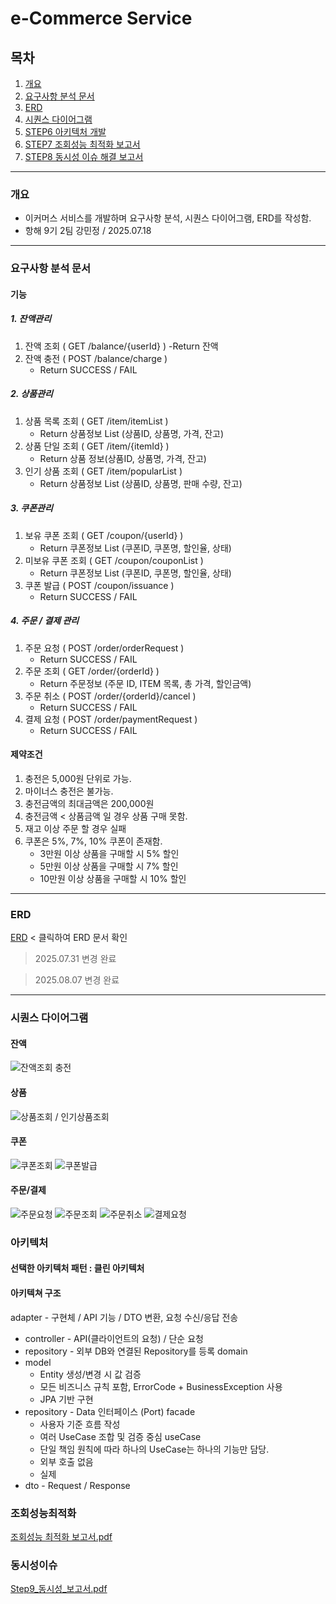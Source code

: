 # e-Commerce Service

## 목차
1. [개요](###개요)
2. [요구사항 분석 문서](###요구사항-분석-문서)
3. [ERD](###ERD)
4. [시퀀스 다이어그램](###시퀀스-다이어그램)
5. [STEP6 아키텍처 개발](###아키텍처)
6. [STEP7 조회성능 최적화 보고서](###조회성능최적화)
7. [STEP8 동시성 이슈 해결 보고서](###동시성이슈)
---
### 개요
- 이커머스 서비스를 개발하며 요구사항 분석, 시퀀스 다이어그램, ERD를 작성함.
- 항해 9기 2팀 강민정 / 2025.07.18
---
### 요구사항 분석 문서
#### 기능
##### 1. 잔액관리
1) 잔액 조회 ( GET /balance/{userId} )
   -Return 잔액
2) 잔액 충전 ( POST /balance/charge )
   - Return SUCCESS / FAIL

##### 2. 상품관리
1) 상품 목록 조회 ( GET /item/itemList )
   - Return 상품정보 List (상품ID, 상품명, 가격, 잔고)
2) 상품 단일 조회 ( GET /item/{itemId} )
   - Return 상품 정보(상품ID, 상품명, 가격, 잔고)
3) 인기 상품 조회 ( GET /item/popularList )
   - Return 상품정보 List (상품ID, 상품명, 판매 수량, 잔고)

##### 3. 쿠폰관리
1) 보유 쿠폰 조회 ( GET /coupon/{userId} )
   - Return 쿠폰정보 List (쿠폰ID, 쿠폰명, 할인율, 상태)
2) 미보유 쿠폰 조회 ( GET /coupon/couponList )
   - Return 쿠폰정보 List (쿠폰ID, 쿠폰명, 할인율, 상태)
3) 쿠폰 발급 ( POST /coupon/issuance )
   - Return SUCCESS / FAIL

##### 4. 주문 / 결제 관리
1) 주문 요청 ( POST /order/orderRequest )
   - Return SUCCESS / FAIL
2) 주문 조회 ( GET /order/{orderId} )
   - Return 주문정보 (주문 ID, ITEM 목록, 총 가격, 할인금액)
3) 주문 취소 ( POST /order/{orderId}/cancel )
   - Return SUCCESS / FAIL
4) 결제 요청 ( POST /order/paymentRequest )
   - Return SUCCESS / FAIL

#### 제약조건
1. 충전은 5,000원 단위로 가능.
2. 마이너스 충전은 불가능.
3. 충전금액의 최대금액은 200,000원
4. 충전금액 < 상품금액 일 경우 상품 구매 못함.
5. 재고 이상 주문 할 경우 실패
6. 쿠폰은 5%, 7%, 10% 쿠폰이 존재함.
   - 3만원 이상 상품을 구매할 시 5% 할인
   - 5만원 이상 상품을 구매할 시 7% 할인
   - 10만원 이상 상품을 구매할 시 10% 할인
---
### ERD
[ERD](/docs/ERD_20250807.pdf) < 클릭하여 ERD 문서 확인
> 2025.07.31 변경 완료

> 2025.08.07 변경 완료

---
### 시퀀스 다이어그램
#### 잔액
![잔액조회 충전](/docs/잔액조회_충전.png)
#### 상품
![상품조회 / 인기상품조회](/docs/상품조회_인기상품.png)
#### 쿠폰
![쿠폰조회](/docs/쿠폰조회.png)
![쿠폰발급](/docs/쿠폰발급.png)
#### 주문/결제
![주문요청](/docs/주문요청.png)
![주문조회](/docs/주문조회.png)
![주문취소](/docs/주문취소.png)
![결제요청](/docs/결제요청.png)

### 아키텍처
#### 선택한 아키텍처 패턴 : 클린 아키텍처

#### 아키텍쳐 구조
adapter - 구현체 / API 기능 / DTO 변환, 요청 수신/응답 전송
- controller - API(클라이언트의 요청) / 단순 요청
- repository - 외부 DB와 연결된 Repository를 등록
  domain
- model
    - Entity 생성/변경 시 값 검증
    - 모든 비즈니스 규칙 포함, ErrorCode + BusinessException 사용
    - JPA 기반 구현
- repository - Data 인터페이스 (Port)
  facade
    - 사용자 기준 흐름 작성
    - 여러 UseCase 조합 및 검증 중심
      useCase
    - 단일 책임 원칙에 따라 하나의 UseCase는 하나의 기능만 담당.
    - 외부 호출 없음
    - 실제
- dto - Request / Response

### 조회성능최적화
[조회성능 최적화 보고서.pdf](docs/조회성능_최적화_보고서.pdf)

### 동시성이슈
[Step9_동시성_보고서.pdf](docs/Step9_동시성_보고서.pdf)